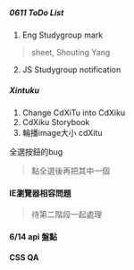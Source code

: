 ##### 0611 ToDo List
1. Eng Studygroup mark
> sheet, Shouting Yang
2. JS Studygroup notification


##### Xintuku
1. Change CdXiTu into CdXiku
2. CdXiku Storybook
3. 輪播image大小 cdXitu

全選按鈕的bug 
> 點全選後再把其中一個

#### IE瀏覽器相容問題
>待第二階段一起處理

#### 6/14 api 盤點


#### CSS QA